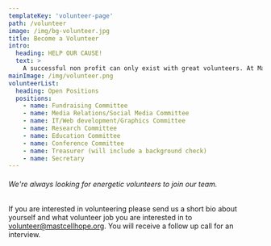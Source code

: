 ```yaml
---
templateKey: 'volunteer-page'
path: /volunteer
image: /img/bg-volunteer.jpg
title: Become a Volunteer
intro:
  heading: HELP OUR CAUSE!
  text: >
    A successful non profit can only exist with great volunteers. At Mast Cell Hope we work cooperatively and with respect for each other. We welcome all members who are patients, caregivers, family members, friends and medical professionals as volunteers.
mainImage: /img/volunteer.png
volunteerList:
  heading: Open Positions
  positions:
    - name: Fundraising Committee
    - name: Media Relations/Social Media Committee
    - name: IT/Web development/Graphics Committee
    - name: Research Committee
    - name: Education Committee
    - name: Conference Committee
    - name: Treasurer (will include a background check)
    - name: Secretary
---
```

###### We're always looking for energetic volunteers to join our team.
If you are interested in volunteering please send us a short bio about yourself and what volunteer job you are interested in to [&#118;&#111;&#108;&#117;&#110;&#116;&#101;&#101;&#114;&#064;&#109;&#097;&#115;&#116;&#099;&#101;&#108;&#108;&#104;&#111;&#112;&#101;&#046;&#111;&#114;&#103;](mailto:&#118;&#111;&#108;&#117;&#110;&#116;&#101;&#101;&#114;&#064;&#109;&#097;&#115;&#116;&#099;&#101;&#108;&#108;&#104;&#111;&#112;&#101;&#046;&#111;&#114;&#103;). You will receive a follow up call for an interview.